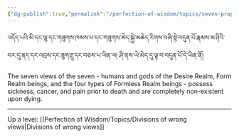 ```yaml
---
{"dg-publish":true,"permalink":"/perfection-of-wisdom/topics/seven-proponents-of-annihilation/"}
---
```


འདོད་པའི་མི་དང་ལྷ་དང་གཟུགས་ཁམས་པ་དང་གཟུགས་མེད་སྐྱེ་མཆེད་རིགས་བཞི་སྟེ་བདུན་པོ་རྣམས་མ་ཤིའི་བར་དུ་ནད་དང་འབྲས་དང་ཟུག་རྔུ་དང་བཅས་པ་ཡིན་ལ། ཤི་ནས་ཡེ་མེད་དུ་ལྟ་བ་བདུན་པོ་དེ་ཡིན་ནོ།

The seven views of the seven - humans and gods of the Desire Realm, Form Realm beings, and the four types of Formless Realm beings - possess sickness, cancer, and pain prior to death and are completely non-existent upon dying.




---
Up a level: [[Perfection of Wisdom/Topics/Divisions of wrong views\|Divisions of wrong views]]